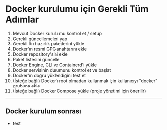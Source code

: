 # Docker kurulumu için Gerekli Tüm Adımlar

1. Mevcut Docker kurulu mu kontrol et / setup
2. Gerekli güncellemeleri yap
3. Gerekli ön hazırlık paketlerini yükle
4. Docker'ın resmi GPG anahtarını ekle
5. Docker repository'sini ekle
6. Paket listesini güncelle
7. Docker Engine, CLI ve Containerd'i yükle
8. Docker servisinin durumunu kontrol et ve başlat
9. Docker'ın doğru yüklendiğini test et
10. (İsteğe bağlı) Docker'ı root olmadan kullanmak için kullanıcıyı "docker" grubuna ekle
11. (İsteğe bağlı) Docker Compose yükle (proje yönetimi için önerilir)

---

## Docker kurulum sonrası

- test
  